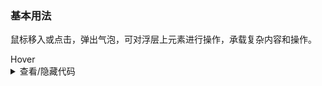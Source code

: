 ### 基本用法

鼠标移入或点击，弹出气泡，可对浮层上元素进行操作，承载复杂内容和操作。

<div class="cell-demo vp-raw">
  <yc-popover title="Title">
    <yc-button>Hover</yc-button>
    <template #content>
      <p>Here is the text content</p>
      <p>Here is the text content</p>
    </template>
  </yc-popover>
</div>

<details>
<summary>查看/隐藏代码</summary>

```vue
<template>
  <yc-popover title="Title">
    <yc-button>Hover</yc-button>
    <template #content>
      <p>Here is the text content</p>
      <p>Here is the text content</p>
    </template>
  </yc-popover>
</template>
```

</details>
